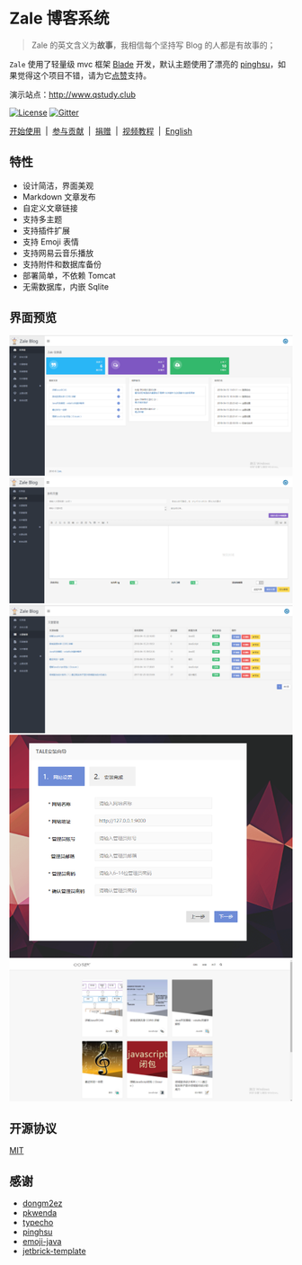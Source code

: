 # Zale 博客系统

> Zale 的英文含义为**故事**，我相信每个坚持写 Blog 的人都是有故事的；

`Zale` 使用了轻量级 mvc 框架 [Blade](https://github.com/biezhi/blade) 开发，默认主题使用了漂亮的 [pinghsu](https://github.com/chakhsu/pinghsu)，如果觉得这个项目不错，请为它[点赞](https://github.com/oZale/Zale/stargazers)支持。

演示站点：http://www.qstudy.club

[![License](https://img.shields.io/badge/license-MIT-4EB1BA.svg?style=flat-square)](https://github.com/oZale/Zale/blob/master/LICENSE)
[![Gitter](https://badges.gitter.im/biezhi/Zale-group.svg)](https://gitter.im/Zale-group)

[开始使用](https://github.com/DionQiu/Zale-prototype/wiki)&nbsp; | &nbsp;[参与贡献](https://github.com/DionQiu/Zale-prototype/pulls)&nbsp; | &nbsp;[捐赠](https://github.com/DionQiu/Zale-prototype/wiki)&nbsp; | &nbsp;[视频教程](https://github.com/oZale/Zale/wiki/%E8%A7%86%E9%A2%91%E6%95%99%E7%A8%8B)&nbsp; | &nbsp;[English](README.md)

## 特性

+ 设计简洁，界面美观
+ Markdown 文章发布
+ 自定义文章链接
+ 支持多主题
+ 支持插件扩展
+ 支持 Emoji 表情
+ 支持网易云音乐播放
+ 支持附件和数据库备份
+ 部署简单，不依赖 Tomcat
+ 无需数据库，内嵌 Sqlite

## 界面预览

![Zale1.png](https://github.com/DionQiu/Zale-prototype/blob/master/show/zale-01.png)
![Zale_022.png](https://github.com/DionQiu/Zale-prototype/blob/master/show/zale-02.png)
![Zale_03.png](https://github.com/DionQiu/Zale-prototype/blob/master/show/zale-03.png)
![Zale_04.png](https://github.com/DionQiu/Zale-prototype/blob/master/show/zale-04.png)
![Zale_05.png](https://github.com/DionQiu/Zale-prototype/blob/master/show/zale-05.png)
## 开源协议

[MIT](LICENSE)

## 感谢

+ [dongm2ez](https://github.com/dongm2ez)
+ [pkwenda](https://github.com/pkwenda)
+ [typecho](https://github.com/typecho/typecho)
+ [pinghsu](https://github.com/chakhsu/pinghsu)
+ [emoji-java](https://github.com/vdurmont/emoji-java)
+ [jetbrick-template](https://github.com/subchen/jetbrick-template-2x)
